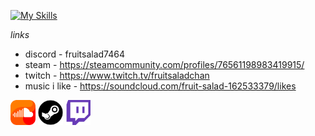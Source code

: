 [![My Skills](https://skillicons.dev/icons?i=arch,python,bash,neovim,linux,powershell,windows,docker)](https://skillicons.dev)

*links*

- discord - fruitsalad7464
- steam - https://steamcommunity.com/profiles/76561198983419915/
- twitch - https://www.twitch.tv/fruitsaladchan
- music i like - https://soundcloud.com/fruit-salad-162533379/likes

[<img alt="Spotify" width="40px" src="assets/soundcloud.png" />](https://www.reddit.com/user/Raghavan_Rave10)
[<img alt="Spotify" width="40px" src="assets/steam.png" />](https://letterboxd.com/Raghavan_Rave/)
[<img alt="Spotify" width="40px" src="assets/twitch.png" />](https://open.spotify.com/user/31ihiyobja76jv25r7j7oj6rmjdu)
